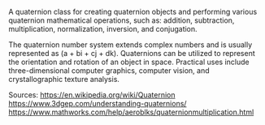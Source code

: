 A quaternion class for creating quaternion objects and performing various quaternion mathematical operations, such as:
addition, subtraction, multiplication, normalization, inversion, and conjugation.

The quaternion number system extends complex numbers and is usually represented as (a + bi + cj + dk). Quaternions can be utilized to represent the orientation and rotation of an object in space. Practical uses include three-dimensional computer graphics, computer vision, and crystallographic texture analysis.

Sources: 
https://en.wikipedia.org/wiki/Quaternion
https://www.3dgep.com/understanding-quaternions/
https://www.mathworks.com/help/aeroblks/quaternionmultiplication.html
